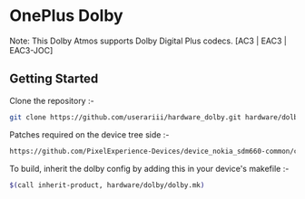OnePlus Dolby
==============

Note: This Dolby Atmos supports Dolby Digital Plus codecs. [AC3 | EAC3 | EAC3-JOC]

Getting Started
---------------
Clone the repository :-

```bash
git clone https://github.com/userariii/hardware_dolby.git hardware/dolby
```
Patches required on the device tree side :-

```bash
https://github.com/PixelExperience-Devices/device_nokia_sdm660-common/commit/9084bb590310efb2db02d2e553fc2f13db46b2e9
```

To build, inherit the dolby config by adding this in your device's makefile :-

```bash
$(call inherit-product, hardware/dolby/dolby.mk)
```